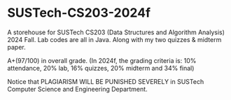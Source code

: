 # SUSTech-CS203-2024f

A storehouse for SUSTech CS203 (Data Structures and Algorithm Analysis) 2024 Fall. 
Lab codes are all in Java. Along with my two quizzes & midterm paper.

A+(97/100) in overall grade. (In 2024f, the grading criteria is: 10% attendance, 20% lab, 16% quizzes, 20% midterm and 34% final)

Notice that PLAGIARISM WILL BE PUNISHED SEVERELY in SUSTech Computer Science and Engineering Department.
